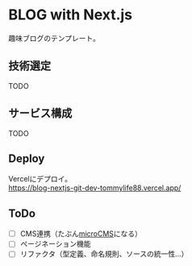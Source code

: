 # BLOG with Next.js

趣味ブログのテンプレート。

## 技術選定

TODO

## サービス構成

TODO

## Deploy

Vercelにデプロイ。  
https://blog-nextjs-git-dev-tommylife88.vercel.app/

## ToDo

- [ ] CMS連携（たぶん[microCMS](https://microcms.io/)になる）
- [ ] ページネーション機能
- [ ] リファクタ（型定義、命名規則、ソースの統一性…）
